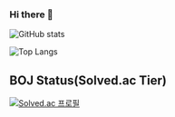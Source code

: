 ### Hi there 👋

<!--
**usuny0317/usuny0317** is a ✨ _special_ ✨ repository because its `README.md` (this file) appears on your GitHub profile.

Here are some ideas to get you started:

- 🔭 I’m currently working on ...
- 🌱 I’m currently learning ...
- 👯 I’m looking to collaborate on ...
- 🤔 I’m looking for help with ...
- 💬 Ask me about ...
- 📫 How to reach me: ...
- 😄 Pronouns: ...
- ⚡ Fun fact: ...
-->


![GitHub stats](https://github-readme-stats.vercel.app/api?username=usuny0317&theme=shades-of-purple&show_icons=true)

![Top Langs](https://github-readme-stats.vercel.app/api/top-langs/?username=anuraghazra&layout=compact)

## BOJ Status(Solved.ac Tier)
[![Solved.ac 
프로필](http://mazassumnida.wtf/api/v2/generate_badge?boj=usuny0317)](https://solved.ac/usuny0317)
